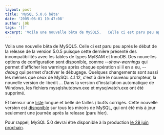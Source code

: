 ```yaml
---
layout: post
title: 'MySQL 5.0.6 bêta'
date: '2005-06-01 10:47:08'
author: j0k
tags: '[]'
excerpt: 'Voila une nouvelle bêta de MySQL5.   Celle ci est paru peu après le début de la release de la version 5.0.5 puisque cette dernière présenté des incompatibilités avec les tables de types MyISAM et InnoDB.   )   Des nouvelles options de configuration sont disponible, comme *--show-warnings* qui permet d''afficher les warnings après chaque opération si il en a      ...'
---
```


Voila une nouvelle bêta de MySQL5.   Celle ci est paru peu après le début de la release de la version 5.0.5 puisque cette dernière présenté des incompatibilités avec les tables de types MyISAM et InnoDB.      Des nouvelles options de configuration sont disponible, comme *--show-warnings* qui permet d'afficher les warnings après chaque opération si il en a eu, *--debug* qui permet d'activer le débugage.   Quelques changements sont aussi les mêmes que ceux de MySQL 4.1.12, c'est à dire le nouveau prompteur, la nouvelle version de libedit ...   Dans la version d'installation automatique de Windows, les fichiers mysqlshutdown.exe et mysqlwatch.exe ont été supprimé.

Et biensur une [liste](http://dev.mysql.com/doc/mysql/en/news-5-0-6.html) longue et belle de failles / buGs corrigés.   Cette nouvelle version est [disponible](http://dev.mysql.com/downloads/mysql/5.0.html) sur tous les miroirs de MySQL, qui ont été mis à jour seulement une journée après la release (paru hier).

Pour rappel, MySQL 5.0 devrai être disponible à la production [le 29 juin prochain](http://www.j0k3r.net/forum/mysql-5-0-en-production-le-29-juin-470.htm).

